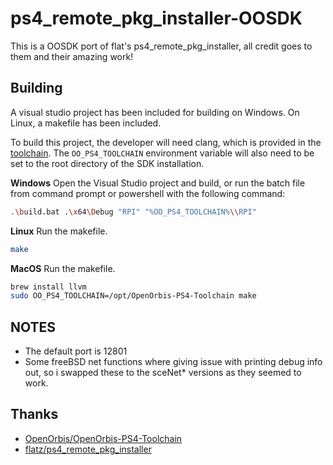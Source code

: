 # ps4_remote_pkg_installer-OOSDK

This is a OOSDK port of flat's ps4_remote_pkg_installer, all credit goes to them and their amazing work!

## Building

A visual studio project has been included for building on Windows. On Linux, a makefile has been included.

To build this project, the developer will need clang, which is provided in the [toolchain](https://github.com/OpenOrbis/OpenOrbis-PS4-Toolchain). The `OO_PS4_TOOLCHAIN` environment variable will also need to be set to the root directory of the SDK installation.

__Windows__
Open the Visual Studio project and build, or run the batch file from command prompt or powershell with the following command:

```bash
.\build.bat .\x64\Debug "RPI" "%OO_PS4_TOOLCHAIN%\\RPI"
```

__Linux__
Run the makefile.

```bash
make
```

__MacOS__
Run the makefile.

```bash
brew install llvm
sudo OO_PS4_TOOLCHAIN=/opt/OpenOrbis-PS4-Toolchain make
```

## NOTES

- The default port is 12801
- Some freeBSD net functions where giving issue with printing debug info out, so i swapped these to the sceNet* versions as they seemed to work.

## Thanks

- [OpenOrbis/OpenOrbis-PS4-Toolchain](https://github.com/OpenOrbis/OpenOrbis-PS4-Toolchain)
- [flatz/ps4_remote_pkg_installer](https://github.com/flatz/ps4_remote_pkg_installer)